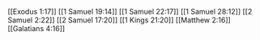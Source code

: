 [[Exodus 1:17]]
[[1 Samuel 19:14]]
[[1 Samuel 22:17]]
[[1 Samuel 28:12]]
[[2 Samuel 2:22]]
[[2 Samuel 17:20]]
[[1 Kings 21:20]]
[[Matthew 2:16]]
[[Galatians 4:16]]
